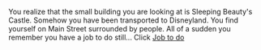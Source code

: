 You realize that the small building you are looking at is Sleeping Beauty's Castle.
Somehow you have been transported to Disneyland.
You find yourself on Main Street surrounded by people.
All of a sudden you remember you have a job to do still...
Click [Job to do](https://disneyland.disney.go.com/)